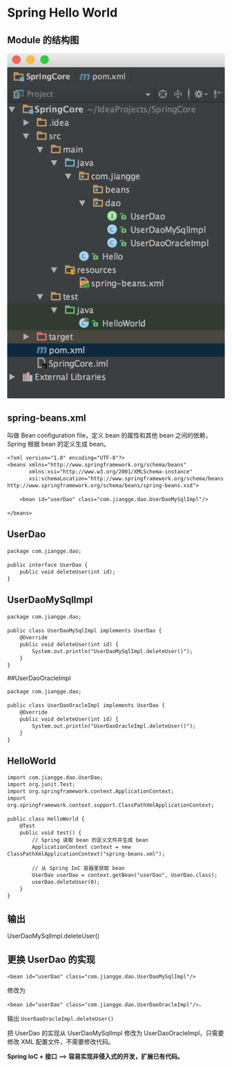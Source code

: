 # Spring Hello World

## Module 的结构图

![结构图](https://github.com/Yixiaohan/Spring-Core/blob/master/assets/helloWorld.png)


## spring-beans.xml

叫做 Bean configuration file，定义 bean 的属性和其他 bean 之间的依赖，Spring 根据 bean 的定义生成 bean。


```
<?xml version="1.0" encoding="UTF-8"?>
<beans xmlns="http://www.springframework.org/schema/beans"
       xmlns:xsi="http://www.w3.org/2001/XMLSchema-instance"
       xsi:schemaLocation="http://www.springframework.org/schema/beans http://www.springframework.org/schema/beans/spring-beans.xsd">

    <bean id="userDao" class="com.jiangge.dao.UserDaoMySqlImpl"/>

</beans>
```




## UserDao

```
package com.jiangge.dao;

public interface UserDao {
    public void deleteUser(int id);
}
```

## UserDaoMySqlImpl


```
package com.jiangge.dao;

public class UserDaoMySqlImpl implements UserDao {
    @Override
    public void deleteUser(int id) {
        System.out.println("UserDaoMySqlImpl.deleteUser()");
    }
}
```


##UserDaoOracleImpl


```
package com.jiangge.dao;

public class UserDaoOracleImpl implements UserDao {
    @Override
    public void deleteUser(int id) {
        System.out.println("UserDaoOracleImpl.deleteUser()");
    }
}
```


## HelloWorld

```
import com.jiangge.dao.UserDao;
import org.junit.Test;
import org.springframework.context.ApplicationContext;
import org.springframework.context.support.ClassPathXmlApplicationContext;

public class HelloWorld {
    @Test
    public void test() {
        // Spring 读取 bean 的定义文件并生成 bean
        ApplicationContext context = new ClassPathXmlApplicationContext("spring-beans.xml");
        
        // 从 Spring IoC 容器里获取 bean
        UserDao userDao = context.getBean("userDao", UserDao.class);
        userDao.deleteUser(0);
    }
}
```

## 输出
UserDaoMySqlImpl.deleteUser()

## 更换 UserDao 的实现

```
<bean id="userDao" class="com.jiangge.dao.UserDaoMySqlImpl"/> 
```

修改为

```
<bean id="userDao" class="com.jiangge.dao.UserDaoOracleImpl"/>，
```
输出
`UserDaoOracleImpl.deleteUser()`


把 UserDao 的实现从 UserDaoMySqlImpl 修改为 UserDaoOracleImpl，只需要修改 XML 配置文件，不需要修改代码。

**Spring IoC + 接口** ==> **容易实现非侵入式的开发，扩展已有代码。**




